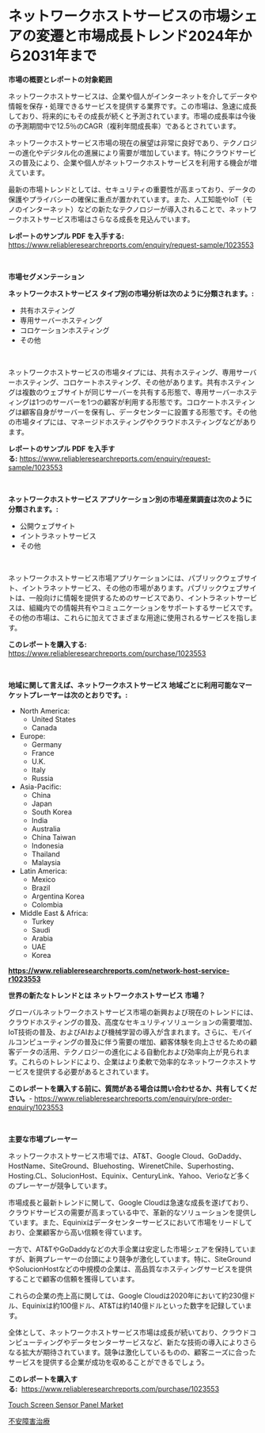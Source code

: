 <p><h1>ネットワークホストサービスの市場シェアの変遷と市場成長トレンド2024年から2031年まで</h1></p><p><strong>市場の概要とレポートの対象範囲</strong></p>
<p><p>ネットワークホストサービスは、企業や個人がインターネットを介してデータや情報を保存・処理できるサービスを提供する業界です。この市場は、急速に成長しており、将来的にもその成長が続くと予測されています。市場の成長率は今後の予測期間中で12.5％のCAGR（複利年間成長率）であるとされています。</p><p>ネットワークホストサービス市場の現在の展望は非常に良好であり、テクノロジーの進化やデジタル化の進展により需要が増加しています。特にクラウドサービスの普及により、企業や個人がネットワークホストサービスを利用する機会が増えています。</p><p>最新の市場トレンドとしては、セキュリティの重要性が高まっており、データの保護やプライバシーの確保に重点が置かれています。また、人工知能やIoT（モノのインターネット）などの新たなテクノロジーが導入されることで、ネットワークホストサービス市場はさらなる成長を見込んでいます。</p></p>
<p><strong>レポートのサンプル PDF を入手する:</strong> <a href="https://www.reliableresearchreports.com/enquiry/request-sample/1023553">https://www.reliableresearchreports.com/enquiry/request-sample/1023553</a></p>
<p>&nbsp;</p>
<p><strong>市場セグメンテーション</strong></p>
<p><strong>ネットワークホストサービス タイプ別の市場分析は次のように分類されます。:</strong></p>
<p><ul><li>共有ホスティング</li><li>専用サーバーホスティング</li><li>コロケーションホスティング</li><li>その他</li></ul></p>
<p>&nbsp;</p>
<p><p>ネットワークホストサービスの市場タイプには、共有ホスティング、専用サーバーホスティング、コロケートホスティング、その他があります。共有ホスティングは複数のウェブサイトが同じサーバーを共有する形態で、専用サーバーホスティングは1つのサーバーを1つの顧客が利用する形態です。コロケートホスティングは顧客自身がサーバーを保有し、データセンターに設置する形態です。その他の市場タイプには、マネージドホスティングやクラウドホスティングなどがあります。</p></p>
<p><strong>レポートのサンプル PDF を入手する:</strong>&nbsp;<a href="https://www.reliableresearchreports.com/enquiry/request-sample/1023553">https://www.reliableresearchreports.com/enquiry/request-sample/1023553</a></p>
<p>&nbsp;</p>
<p><strong> ネットワークホストサービス アプリケーション別の市場産業調査は次のように分類されます。:</strong></p>
<p><ul><li>公開ウェブサイト</li><li>イントラネットサービス</li><li>その他</li></ul></p>
<p>&nbsp;</p>
<p><p>ネットワークホストサービス市場アプリケーションには、パブリックウェブサイト、イントラネットサービス、その他の市場があります。パブリックウェブサイトは、一般向けに情報を提供するためのサービスであり、イントラネットサービスは、組織内での情報共有やコミュニケーションをサポートするサービスです。その他の市場は、これらに加えてさまざまな用途に使用されるサービスを指します。</p></p>
<p><strong>このレポートを購入する:</strong>&nbsp; <a href="https://www.reliableresearchreports.com/purchase/1023553">https://www.reliableresearchreports.com/purchase/1023553</a></p>
<p>&nbsp;</p>
<p><strong>地域に関して言えば、ネットワークホストサービス 地域ごとに利用可能なマーケットプレーヤーは次のとおりです。:</strong></p>
<p><ul>
    <li>
        North America:
        <ul>
            <li>United States</li>
            <li>Canada</li>
        </ul>
    </li>
    <li>
        Europe:
        <ul>
            <li>Germany</li>
            <li>France</li>
            <li>U.K.</li>
            <li>Italy</li>
            <li>Russia</li>
        </ul>
    </li>
    <li>
        Asia-Pacific:
        <ul>
            <li>China</li>
            <li>Japan</li>
            <li>South Korea</li>
            <li>India</li>
            <li>Australia</li>
            <li>China Taiwan</li>
            <li>Indonesia</li>
            <li>Thailand</li>
            <li>Malaysia</li>
        </ul>
    </li>
    <li>
        Latin America:
        <ul>
            <li>Mexico</li>
            <li>Brazil</li>
            <li>Argentina Korea</li>
            <li>Colombia</li>
        </ul>
    </li>
    <li>
        Middle East & Africa:
        <ul>
            <li>Turkey</li>
            <li>Saudi</li>
            <li>Arabia</li>
            <li>UAE</li>
            <li>Korea</li>
        </ul>
    </li>
    </ul></p>
<p><strong><a href="https://www.reliableresearchreports.com/network-host-service-r1023553">https://www.reliableresearchreports.com/network-host-service-r1023553</a></strong>&nbsp;</p>
<p><strong>世界の新たなトレンドとは ネットワークホストサービス 市場？</strong></p>
<p><p>グローバルネットワークホストサービス市場の新興および現在のトレンドには、クラウドホスティングの普及、高度なセキュリティソリューションの需要増加、IoT技術の普及、およびAIおよび機械学習の導入が含まれます。さらに、モバイルコンピューティングの普及に伴う需要の増加、顧客体験を向上させるための顧客データの活用、テクノロジーの進化による自動化および効率向上が見られます。これらのトレンドにより、企業はより柔軟で効率的なネットワークホストサービスを提供する必要があるとされています。</p></p>
<p><strong>このレポートを購入する前に、質問がある場合は問い合わせるか、共有してください。</strong>- <a href="https://www.reliableresearchreports.com/enquiry/pre-order-enquiry/1023553">https://www.reliableresearchreports.com/enquiry/pre-order-enquiry/1023553</a></p>
<p>&nbsp;</p>
<p><strong>主要な市場プレーヤー</strong></p>
<p><p>ネットワークホストサービス市場では、AT&T、Google Cloud、GoDaddy、HostName、SiteGround、Bluehosting、WirenetChile、Superhosting、Hosting.CL、SolucionHost、Equinix、CenturyLink、Yahoo、Verioなど多くのプレーヤーが競争しています。</p><p>市場成長と最新トレンドに関して、Google Cloudは急速な成長を遂げており、クラウドサービスの需要が高まっている中で、革新的なソリューションを提供しています。また、Equinixはデータセンターサービスにおいて市場をリードしており、企業顧客から高い信頼を得ています。</p><p>一方で、AT&TやGoDaddyなどの大手企業は安定した市場シェアを保持していますが、新興プレーヤーの台頭により競争が激化しています。特に、SiteGroundやSolucionHostなどの中規模の企業は、高品質なホスティングサービスを提供することで顧客の信頼を獲得しています。</p><p>これらの企業の売上高に関しては、Google Cloudは2020年において約230億ドル、Equinixは約100億ドル、AT&Tは約140億ドルといった数字を記録しています。</p><p>全体として、ネットワークホストサービス市場は成長が続いており、クラウドコンピューティングやデータセンターサービスなど、新たな技術の導入によりさらなる拡大が期待されています。競争は激化しているものの、顧客ニーズに合ったサービスを提供する企業が成功を収めることができるでしょう。</p></p>
<p><strong>このレポートを購入する:</strong>&nbsp;&nbsp;<a href="https://www.reliableresearchreports.com/purchase/1023553">https://www.reliableresearchreports.com/purchase/1023553</a></p>
<p><p><a href="https://chivalrous-flock-a86.notion.site/Touch-Screen-Sensor-Panel-Market-Size-Reveals-the-Best-Marketing-Channels-In-Global-Industry-4414b5a225d94a52835b5e80af6d6ad0">Touch Screen Sensor Panel Market</a></p><p><a href="https://github.com/SantosDicki04/Market-Research-Report-List-1/blob/main/565312827552.md">不安障害治療</a></p></p>